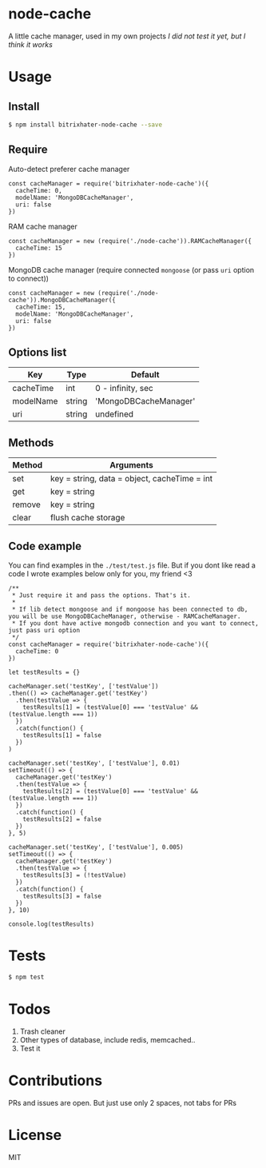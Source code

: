 # node-cache

A little cache manager, used in my own projects
_I did not test it yet, but I think it works_


# Usage

## Install

```bash
$ npm install bitrixhater-node-cache --save
```

## Require

Auto-detect preferer cache manager
```JS
const cacheManager = require('bitrixhater-node-cache')({
  cacheTime: 0,
  modelName: 'MongoDBCacheManager',
  uri: false
})
```

RAM cache manager
```JS
const cacheManager = new (require('./node-cache')).RAMCacheManager({
  cacheTime: 15
})
```

MongoDB cache manager (require connected `mongoose` (or pass `uri` option to connect))
```JS
const cacheManager = new (require('./node-cache')).MongoDBCacheManager({
  cacheTime: 15,
  modelName: 'MongoDBCacheManager',
  uri: false
})
```

## Options list

| Key         | Type     | Default               |
| ----------- | -------- | --------------------- |
| cacheTime   | int      | 0 - infinity, sec     |
| modelName   | string   | 'MongoDBCacheManager' |
| uri         | string   | undefined             |

## Methods

| Method | Arguments                                    |
| ------ | -------------------------------------------- |
| set    | key = string, data = object, cacheTime = int |
| get    | key = string                                 |
| remove | key = string                                 |
| clear  | flush cache storage                          |

## Code example

You can find examples in the `./test/test.js` file. But if you dont like read a code I wrote examples below only for you, my friend <3

```JS
/**
 * Just require it and pass the options. That's it.
 *
 * If lib detect mongoose and if mongoose has been connected to db, you will be use MongoDBCacheManager, otherwise - RAMCacheManager. 
 * If you dont have active mongodb connection and you want to connect, just pass uri option
 */
const cacheManager = require('bitrixhater-node-cache')({
  cacheTime: 0
})

let testResults = {}

cacheManager.set('testKey', ['testValue'])
.then(() => cacheManager.get('testKey')
  .then(testValue => {
    testResults[1] = (testValue[0] === 'testValue' && (testValue.length === 1))
  })
  .catch(function() {
    testResults[1] = false
  })
)

cacheManager.set('testKey', ['testValue'], 0.01)
setTimeout(() => {
  cacheManager.get('testKey')
  .then(testValue => {
    testResults[2] = (testValue[0] === 'testValue' && (testValue.length === 1))
  })
  .catch(function() {
    testResults[2] = false
  })
}, 5)

cacheManager.set('testKey', ['testValue'], 0.005)
setTimeout(() => {
  cacheManager.get('testKey')
  .then(testValue => {
    testResults[3] = (!testValue)
  })
  .catch(function() {
    testResults[3] = false
  })
}, 10)

console.log(testResults)
```


# Tests
```bash
$ npm test
```


# Todos

1. Trash cleaner
2. Other types of database, include redis, memcached..
3. Test it


# Contributions

PRs and issues are open. But just use only 2 spaces, not tabs for PRs


# License

MIT
